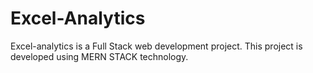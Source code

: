 # Excel-Analytics
Excel-analytics is a Full Stack web development project. This project is developed using MERN STACK technology.
